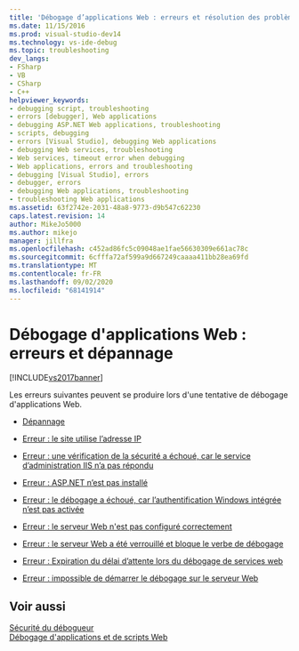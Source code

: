```yaml
---
title: 'Débogage d’applications Web : erreurs et résolution des problèmes | Microsoft Docs'
ms.date: 11/15/2016
ms.prod: visual-studio-dev14
ms.technology: vs-ide-debug
ms.topic: troubleshooting
dev_langs:
- FSharp
- VB
- CSharp
- C++
helpviewer_keywords:
- debugging script, troubleshooting
- errors [debugger], Web applications
- debugging ASP.NET Web applications, troubleshooting
- scripts, debugging
- errors [Visual Studio], debugging Web applications
- debugging Web services, troubleshooting
- Web services, timeout error when debugging
- Web applications, errors and troubleshooting
- debugging [Visual Studio], errors
- debugger, errors
- debugging Web applications, troubleshooting
- troubleshooting Web applications
ms.assetid: 63f2742e-2031-48a8-9773-d9b547c62230
caps.latest.revision: 14
author: MikeJo5000
ms.author: mikejo
manager: jillfra
ms.openlocfilehash: c452ad86fc5c09048ae1fae56630309e661ac78c
ms.sourcegitcommit: 6cfffa72af599a9d667249caaaa411bb28ea69fd
ms.translationtype: MT
ms.contentlocale: fr-FR
ms.lasthandoff: 09/02/2020
ms.locfileid: "68141914"
---
```

# <a name="debugging-web-applications-errors-and-troubleshooting"></a>Débogage d'applications Web : erreurs et dépannage
[!INCLUDE[vs2017banner](../includes/vs2017banner.md)]

Les erreurs suivantes peuvent se produire lors d'une tentative de débogage d'applications Web.  
  
- [Dépannage](../debugger/debugging-web-applications-troubleshooting.md)  
  
- [Erreur : le site utilise l’adresse IP](../debugger/error-site-uses-ip-address.md)  
  
- [Erreur : une vérification de la sécurité a échoué, car le service d’administration IIS n’a pas répondu](../debugger/error-a-security-check-failed-because-the-iis-admin-service-did-not-respond.md)  
  
- [Erreur : ASP.NET n’est pas installé](../debugger/error-aspnet-not-installed.md)  
  
- [Erreur : le débogage a échoué, car l’authentification Windows intégrée n’est pas activée](../debugger/error-debugging-failed-because-integrated-windows-authentication-is-not-enabled.md)  
  
- [Erreur : le serveur Web n'est pas configuré correctement](../debugger/error-the-web-server-is-not-configured-correctly.md)  
  
- [Erreur : le serveur Web a été verrouillé et bloque le verbe de débogage](../debugger/error-the-web-server-has-been-locked-down-and-is-blocking-the-debug-verb.md)  
  
- [Erreur : Expiration du délai d’attente lors du débogage de services web](../debugger/error-timeout-while-debugging-web-services.md)  
  
- [Erreur : impossible de démarrer le débogage sur le serveur Web](../debugger/error-unable-to-start-debugging-on-the-web-server.md)  
  
## <a name="see-also"></a>Voir aussi  
 [Sécurité du débogueur](../debugger/debugger-security.md)   
 [Débogage d'applications et de scripts Web](../debugger/debugging-web-applications-and-script.md)

